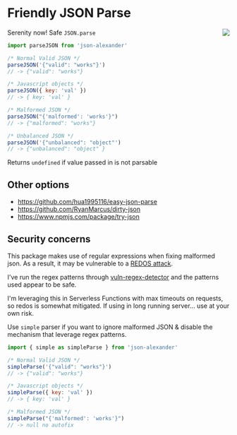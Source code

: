 # Friendly JSON Parse

<img align="right" src="https://user-images.githubusercontent.com/532272/64802133-d3d2b180-d53e-11e9-8182-101a1b927e29.jpg">

Serenity now! Safe `JSON.parse`

```js
import parseJSON from 'json-alexander'

/* Normal Valid JSON */
parseJSON('{"valid": "works"}')
// -> {"valid": "works"}

/* Javascript objects */
parseJSON({ key: 'val' })
// -> { key: 'val' }

/* Malformed JSON */
parseJSON("{'malformed': 'works'}")
// -> {"malformed": "works"}

/* Unbalanced JSON */
parseJSON('{"unbalanced": "object"')
// -> {"unbalanced": "object" }
```

Returns `undefined` if value passed in is not parsable

## Other options

- https://github.com/hua1995116/easy-json-parse
- https://github.com/RyanMarcus/dirty-json
- https://www.npmjs.com/package/try-json

## Security concerns

This package makes use of regular expressions when fixing malformed json. As a result, it may be vulnerable to a [REDOS attack](https://snyk.io/blog/redos-and-catastrophic-backtracking).

I've run the regex patterns through [vuln-regex-detector](https://github.com/davisjam/vuln-regex-detector) and the patterns used appear to be safe.

I'm leveraging this in Serverless Functions with max timeouts on requests, so redos is somewhat mitigated. If using in long running server... use at your own risk.

Use `simple` parser if you want to ignore malformed JSON & disable the mechanism that leverage regex patterns.


```js
import { simple as simpleParse } from 'json-alexander'

/* Normal Valid JSON */
simpleParse('{"valid": "works"}')
// -> {"valid": "works"}

/* Javascript objects */
simpleParse({ key: 'val' })
// -> { key: 'val' }

/* Malformed JSON */
simpleParse("{'malformed': 'works'}")
// -> null no autofix
```
